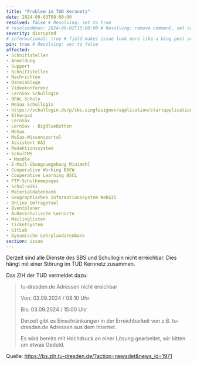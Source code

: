 ```yaml
---
title: "Problem im TUD Kernnetz"
date: 2024-09-03T08:00:00
resolved: false # Resolving: set to true
# resolvedWhen: 2024-09-02T15:00:00 # Resolving: remove comment, set correct end datetime
severity: disrupted
# informational: true # field makes issue look more like a blog post and removes any references to downtime length
pin: true # Resolving: set to false
affected:
- Schnittstellen
- Anmeldung
- Support
- Schnittstellen
- Nachrichten
- Dateiablage
- Videokonferenz
- LernSax Schullogin
- OPAL Schule
- MeSax Schullogin
- https://schullogin.de/p/sbs.singlesignon/application/startapplication?applicationName=mesaxmediathek
- Etherpad
- LernSax
- LernSax - BigBlueButton
- MeSax
- MeSax-Wissensportal
- Assistent KAI
- Redaktionssystem
- SchulCMS
 - Moodle
- E-Mail-Übungsumgebung Minimehl
- Cooperative Working BSCW
- Cooperative Learning BSCL
- FTP-Schulhomepages
- Schul-wiki
- Materialdatenbank
- Geographisches Informationssystem WebGIS
- Online Umfragetool
- Eventplaner
- Außerschulische Lernorte
- Mailinglisten
- Ticketsystem
- GitLab
- Dynamische Lehrplandatenbank
section: issue
---
```


Derzeit sind alle Dienste des SBS und Schullogin nicht erreichbar.
Dies hängt mit einer Störung im TUD Kernnetz zusammen.

Das ZIH der TUD vermeldet dazu:

> tu-dresden.de Adressen nicht ereichbar
> 
> Von: 03.09.2024 / 08:10 Uhr
> 
> Bis: 03.09.2024 / 15:00 Uhr
> 
> Derzeit gibt es Einschränkungen in der Erreichbarkeit von z.B. tu-dresden.de Adressen aus dem Internet.
> 
> Es wird bereits mit Hochdruck an einer Lösung gearbeitet, wir bitten um etwas Geduld.

Quelle: https://bs.zih.tu-dresden.de/?action=newsdet&news_id=1971